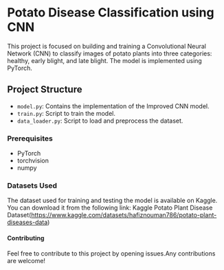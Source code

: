 # Potato Disease Classification using CNN

This project is focused on building and training a Convolutional Neural Network (CNN) to classify images of potato plants into three categories: healthy, early blight, and late blight.
The model is implemented using PyTorch.

## Project Structure

- `model.py`: Contains the implementation of the Improved CNN model.
- `train.py`: Script to train the model.
- `data_loader.py`: Script to load and preprocess the dataset.

### Prerequisites
- PyTorch
- torchvision
- numpy

### Datasets Used
The dataset used for training and testing the model is available on Kaggle. You can download it from the following link:
Kaggle Potato Plant Disease Dataset(https://www.kaggle.com/datasets/hafiznouman786/potato-plant-diseases-data)

#### Contributing
Feel free to contribute to this project by opening issues.Any contributions are welcome!
